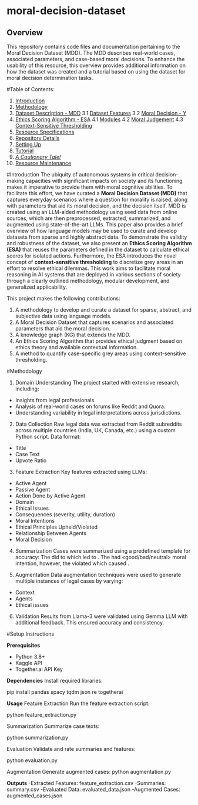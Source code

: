 # moral-decision-dataset

## Overview
This repository contains code files and documentation pertaining to the Moral Decision Dataset (MDD). The MDD describes real-world cases, associated parameters, and case-based moral decisions. To enhance the usability of this resource, this overview provides additional information on how the dataset was created and a tutorial based on using the dataset for moral decision determination tasks.

#Table of Contents:
1. [Introduction](#intro)
2. [Methodology](#method)
3. [Dataset Description - MDD](#desc)
   3.1 [Dataset Features](#features)
   3.2 [Moral Decision - Y](#moraldecision)
4. [Ethics Scoring Algorithm - ESA](#esa)
   4.1 [Modules](#mods)
   4.2 [Moral Judgement](#mj)
   4.3 [Context-Sensitive Thresholding](#cst)
6. [Resource Specifications](#stats)
7. [Repository Details](deets)  
8. [Setting Up](#setup)
9. [Tutorial](#tut)
10. [_A Cautionary Tale!_](#beware)
11. [Resource Maintenance](#maintenance)

<a name="intro"></a>
#Introduction
The ubiquity of autonomous systems in critical decision-making capacities with significant impacts on society and its functioning makes it imperative to provide them with moral cognitive abilities. To facilitate this effort, we have curated a **Moral Decision Dataset (MDD)** that captures everyday scenarios where a question for morality is raised, along with parameters that aid its moral decision, and the decision itself. MDD is created using an LLM-aided methodology using seed data from online sources, which are then preprocessed, extracted, summarized, and augmented using state-of-the-art LLMs. This paper also provides a brief overview of how language models may be used to curate and develop datasets from sparse and highly abstract data. To demonstrate the validity and robustness of the dataset, we also present an **Ethics Scoring Algorithm (ESA)** that reuses the parameters defined in the dataset to calculate ethical scores for isolated actions. Furthermore, the ESA introduces the novel concept of **context-sensitive thresholding** to discretize grey areas in an effort to resolve ethical dilemmas. This work aims to facilitate moral reasoning in AI systems that are deployed in various sections of society through a clearly outlined methodology, modular development, and generalized applicability. 

This project makes the following contributions:
1. A methodology to develop and curate a dataset for sparse, abstract, and subjective data using language models.
2. A Moral Decision Dataset that captures scenarios and associated parameters that aid the moral decision.
3. A knowledge graph (KG) that extends the MDD.
4. An Ethics Scoring Algorithm that provides ethical judgment based on ethics theory and available contextual information.
5. A method to quantify case-specific grey areas using context-sensitive thresholding.

<a name="method"></a>
#Methodology

1. Domain Understanding
The project started with extensive research, including:
- Insights from legal professionals.
- Analysis of real-world cases on forums like Reddit and Quora.
- Understanding variability in legal interpretations across jurisdictions.

2. Data Collection
Raw legal data was extracted from Reddit subreddits across multiple countries (India, UK, Canada, etc.) using a custom Python script. Data format:
- Title
- Case Text
- Upvote Ratio

3. Feature Extraction
Key features extracted using LLMs:
- Active Agent
- Passive Agent
- Action Done by Active Agent
- Domain
- Ethical Issues
- Consequences (severity, utility, duration)
- Moral Intentions
- Ethical Principles Upheld/Violated
- Relationship Between Agents
- Moral Decision

4. Summarization
Cases were summarized using a predefined template for accuracy:
The <active agent> did <action> to <passive agent> which led to <consequence>. The <active agent> had <good/bad/neutral> moral intention, however, the <action> violated <ethical principle> which caused <ethical issue>.


5. Augmentation
Data augmentation techniques were used to generate multiple instances of legal cases by varying:
- Context
- Agents
- Ethical issues

6. Validation
Results from Llama-3 were validated using Gemma LLM with additional feedback. This ensured accuracy and consistency.

<a name="setup"></a>
#Setup Instructions

**Prerequisites**
- Python 3.8+
- Kaggle API
- Together.ai API Key

**Dependencies**
Install required libraries:

pip install pandas spacy tqdm json re togetherai

**Usage**
Feature Extraction
Run the feature extraction script:

python feature_extraction.py

Summarization
Summarize case texts:

python summarization.py

Evaluation
Validate and rate summaries and features:

python evaluation.py

Augmentation
Generate augmented cases:
python augmentation.py

**Outputs**
-Extracted Features: feature_extraction.csv
-Summaries: summary.csv
-Evaluated Data: evaluated_data.json
-Augmented Cases: augmented_cases.json



